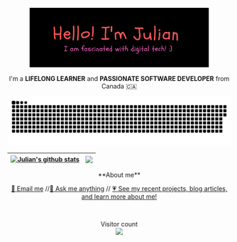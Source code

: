 <p align="center"><a href="https://jmacioce.github.io/"><img width="80%" height="70%" alt="Hello, I'm Julian. I am fascinated by digital technology!" src="./assets/readme-header.png" /></a></p>

<p align="center">I'm a <strong>LIFELONG LEARNER</strong> and <strong>PASSIONATE SOFTWARE DEVELOPER</strong> from Canada 🇨🇦 </p>
<p align="center"><a href=#><img src="./assets/contributions.svg"></a></p>


| <a href="https://github.com/anuraghazra/github-readme-stats"><img align="center" src="https://github-readme-stats.vercel.app/api?username=JMacioce&show_icons=true&theme=tokyonight&hide_border=true" alt="Julian's github stats" /> | </a> <a href="https://github.com/anuraghazra/github-readme-stats"><img align="center" src="https://github-readme-stats.vercel.app/api/top-langs/?username=JMacioce&langs_count=8&layout=compact&theme=tokyonight&hide_border=true" /></a> |
| ------------- | ------------- |
<p align="center">**About me**</p>
<p align="center"><a href="mailto:jjmacioce@hotmail.com" target="_blank">📩 Email me</a>  //<a href="https://github.com/JMacioce/JMacioce/issues" target="_blank">💬 Ask me anything</a>  // <a href="https://jmacioce.github.io/" target="_blank">💗 See my recent projects, blog articles, and learn more about me!</a></p><br>

<p align="center"> 
  Visitor count<br>
  <img src="https://profile-counter.glitch.me/jmacioce/count.svg" />
</p>

<!-- [![@jmacioce's Holopin board](https://holopin.io/api/user/board?user=jmacioce)](https://holopin.io/@jmacioce) -->

<!-- ![](https://media0.giphy.com/media/3otPorWLQJq5GmHRtu/giphy.gif) -->




